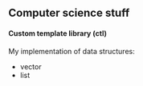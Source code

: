 ## Computer science stuff

#### Custom template library (ctl)

My implementation of data structures:

* vector
* list
